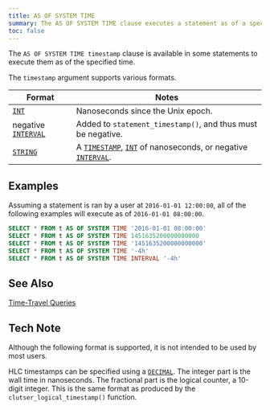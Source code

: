 ```yaml
---
title: AS OF SYSTEM TIME
summary: The AS OF SYSTEM TIME clause executes a statement as of a specified time.
toc: false
---
```


The `AS OF SYSTEM TIME timestamp` clause is available in some statements to execute them as of the specified time.

The `timestamp` argument supports various formats.

Format | Notes
---|---
[`INT`](int.html) | Nanoseconds since the Unix epoch.
negative [`INTERVAL`](interval.html) | Added to `statement_timestamp()`, and thus must be negative.
[`STRING`](string.html) | A [`TIMESTAMP`](timestamp.html), [`INT`](int.html) of nanoseconds, or negative [`INTERVAL`](interval.html).

## Examples

Assuming a statement is ran by a user at `2016-01-01 12:00:00`, all of the following examples will execute as of `2016-01-01 08:00:00`.

~~~ sql
SELECT * FROM t AS OF SYSTEM TIME '2016-01-01 08:00:00'
SELECT * FROM t AS OF SYSTEM TIME 1451635200000000000
SELECT * FROM t AS OF SYSTEM TIME '1451635200000000000'
SELECT * FROM t AS OF SYSTEM TIME '-4h'
SELECT * FROM t AS OF SYSTEM TIME INTERVAL '-4h'
~~~

## See Also

[Time-Travel Queries](https://www.cockroachlabs.com/blog/time-travel-queries-select-witty_subtitle-the_future/)

## Tech Note

Although the following format is supported, it is not intended to be used by most users.

HLC timestamps can be specified using a [`DECIMAL`](decimal.html). The integer part is the wall time in nanoseconds. The fractional part is the logical counter, a 10-digit integer. This is the same format as produced by the `clutser_logical_timestamp()` function.
